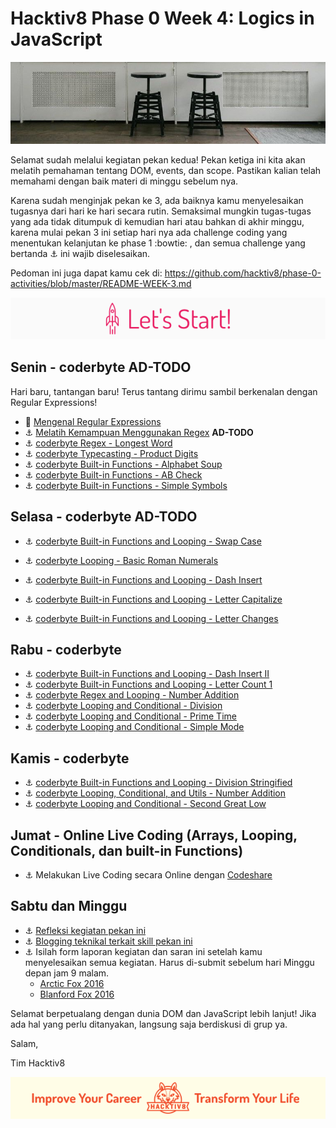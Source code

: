 # Hacktiv8 Phase 0 Week 4: Logics in JavaScript

![Header](assets/header-w3.jpg)

Selamat sudah melalui kegiatan pekan kedua! Pekan ketiga ini kita akan melatih pemahaman tentang DOM, events, dan scope. Pastikan kalian telah memahami dengan baik materi di minggu sebelum nya.

Karena sudah menginjak pekan ke 3, ada baiknya kamu menyelesaikan tugasnya dari hari ke hari secara rutin. Semaksimal mungkin tugas-tugas yang ada tidak ditumpuk di kemudian hari atau bahkan di akhir minggu, karena mulai pekan 3 ini setiap hari nya ada challenge coding yang menentukan kelanjutan ke phase 1 :bowtie: , dan semua challenge yang bertanda :anchor: ini wajib diselesaikan.

Pedoman ini juga dapat kamu cek di: <https://github.com/hacktiv8/phase-0-activities/blob/master/README-WEEK-3.md>

![Let's start!](assets/start.png)

## Senin - coderbyte **AD-TODO**

Hari baru, tantangan baru! Terus tantang dirimu sambil berkenalan dengan Regular Expressions!

- :notebook_with_decorative_cover:
[Mengenal Regular Expressions](https://github.com/hacktiv8/phase-0-activities/blob/master/modules/regular-expressions.md)
- :anchor:
[Melatih Kemampuan Menggunakan Regex](https://github.com/hacktiv8/phase-0-activities/blob/master/modules/regular-expressions.md)  **AD-TODO**
- :anchor:
[coderbyte Regex - Longest Word](https://coderbyte.com/information.php?ct=Longest%20Word)
- :anchor:
[coderbyte Typecasting - Product Digits](https://coderbyte.com/information.php?ct=Product%20Digits) 
- :anchor:
[coderbyte Built-in Functions - Alphabet Soup](https://coderbyte.com/information.php?ct=Alphabet%20Soup)
- :anchor:
[coderbyte Built-in Functions - AB Check](https://coderbyte.com/information.php?ct=AB%20Check)
- :anchor:
[coderbyte Built-in Functions - Simple Symbols](https://coderbyte.com/information.php?ct=Simple%20Symbols)

## Selasa - coderbyte **AD-TODO**

- :anchor:
[coderbyte Built-in Functions and Looping - Swap Case](https://coderbyte.com/information.php?ct=Swap%20Case)
- :anchor:
[coderbyte Looping - Basic Roman Numerals](https://coderbyte.com/information.php?ct=Basic%20Roman%20Numerals)

- :anchor:
[coderbyte Built-in Functions and Looping - Dash Insert](https://coderbyte.com/information.php?ct=Dash%20Insert)
- :anchor:
[coderbyte Built-in Functions and Looping - Letter Capitalize](https://coderbyte.com/information.php?ct=Letter%20Capitalize)
- :anchor:
[coderbyte Built-in Functions and Looping - Letter Changes](https://coderbyte.com/information.php?ct=Letter%20Changes)

## Rabu - coderbyte

- :anchor:
[coderbyte Built-in Functions and Looping - Dash Insert II](https://coderbyte.com/information.php?ct=Dash%20Insert%20II)
- :anchor:
[coderbyte Built-in Functions and Looping - Letter Count 1](https://coderbyte.com/information.php?ct=Letter%20Count%20I)
- :anchor:
[coderbyte Regex and Looping - Number Addition](https://coderbyte.com/information.php?ct=Number%20Addition)
- :anchor:
[coderbyte Looping and Conditional - Division](https://coderbyte.com/information.php?ct=Division)
- :anchor:
[coderbyte Looping and Conditional - Prime Time](https://coderbyte.com/information.php?ct=Prime%20Time)
- :anchor:
[coderbyte Looping and Conditional - Simple Mode](https://coderbyte.com/information.php?ct=Simple%20Mode)

## Kamis - coderbyte

- :anchor:
[coderbyte Built-in Functions and Looping - Division Stringified](https://coderbyte.com/information.php?ct=Division%20Stringified)
- :anchor:
[coderbyte Looping, Conditional, and Utils - Number Addition](https://coderbyte.com/information.php?ct=Number%20Addition)
- :anchor:
[coderbyte Looping and Conditional - Second Great Low](https://coderbyte.com/information.php?ct=Second%20GreatLow)

## Jumat - Online Live Coding (Arrays, Looping, Conditionals, dan built-in Functions)

- :anchor:
Melakukan Live Coding secara Online dengan [Codeshare](https://codeshare.io)

## Sabtu dan Minggu

- :anchor: [Refleksi kegiatan pekan ini](https://github.com/hacktiv8/phase-0-activities/blob/master/modules/reflection.md)
- :anchor: [Blogging teknikal terkait skill pekan ini](https://github.com/hacktiv8/phase-0-activities/blob/master/modules/blog.md)
- :anchor: Isilah form laporan kegiatan dan saran ini setelah kamu menyelesaikan semua kegiatan. Harus di-submit sebelum hari Minggu depan jam 9 malam.
  - [Arctic Fox 2016](https://airtable.com/shrLac3o4CKzZGuNn)
  - [Blanford Fox 2016](https://airtable.com/shr4wXkNEQc2ezCRR)

Selamat berpetualang dengan dunia DOM dan JavaScript lebih lanjut! Jika ada hal yang perlu ditanyakan, langsung saja berdiskusi di grup ya.

Salam,

Tim Hacktiv8

![Hacktiv8 Banner](assets/banner.png)
